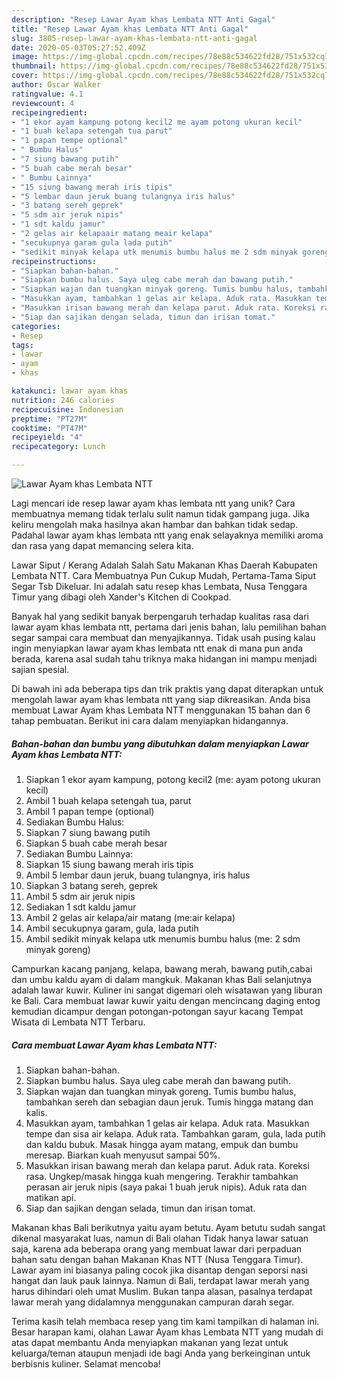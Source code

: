 ```yaml
---
description: "Resep Lawar Ayam khas Lembata NTT Anti Gagal"
title: "Resep Lawar Ayam khas Lembata NTT Anti Gagal"
slug: 3805-resep-lawar-ayam-khas-lembata-ntt-anti-gagal
date: 2020-05-03T05:27:52.409Z
image: https://img-global.cpcdn.com/recipes/78e88c534622fd28/751x532cq70/lawar-ayam-khas-lembata-ntt-foto-resep-utama.jpg
thumbnail: https://img-global.cpcdn.com/recipes/78e88c534622fd28/751x532cq70/lawar-ayam-khas-lembata-ntt-foto-resep-utama.jpg
cover: https://img-global.cpcdn.com/recipes/78e88c534622fd28/751x532cq70/lawar-ayam-khas-lembata-ntt-foto-resep-utama.jpg
author: Oscar Walker
ratingvalue: 4.1
reviewcount: 4
recipeingredient:
- "1 ekor ayam kampung potong kecil2 me ayam potong ukuran kecil"
- "1 buah kelapa setengah tua parut"
- "1 papan tempe optional"
- " Bumbu Halus"
- "7 siung bawang putih"
- "5 buah cabe merah besar"
- " Bumbu Lainnya"
- "15 siung bawang merah iris tipis"
- "5 lembar daun jeruk buang tulangnya iris halus"
- "3 batang sereh geprek"
- "5 sdm air jeruk nipis"
- "1 sdt kaldu jamur"
- "2 gelas air kelapaair matang meair kelapa"
- "secukupnya garam gula lada putih"
- "sedikit minyak kelapa utk menumis bumbu halus me 2 sdm minyak goreng"
recipeinstructions:
- "Siapkan bahan-bahan."
- "Siapkan bumbu halus. Saya uleg cabe merah dan bawang putih."
- "Siapkan wajan dan tuangkan minyak goreng. Tumis bumbu halus, tambahkan sereh dan sebagian daun jeruk. Tumis hingga matang dan kalis."
- "Masukkan ayam, tambahkan 1 gelas air kelapa. Aduk rata. Masukkan tempe dan sisa air kelapa. Aduk rata. Tambahkan garam, gula, lada putih dan kaldu bubuk. Masak hingga ayam matang, empuk dan bumbu meresap. Biarkan kuah menyusut sampai 50%."
- "Masukkan irisan bawang merah dan kelapa parut. Aduk rata. Koreksi rasa. Ungkep/masak hingga kuah mengering. Terakhir tambahkan perasan air jeruk nipis (saya pakai 1 buah jeruk nipis). Aduk rata dan matikan api."
- "Siap dan sajikan dengan selada, timun dan irisan tomat."
categories:
- Resep
tags:
- lawar
- ayam
- khas

katakunci: lawar ayam khas 
nutrition: 246 calories
recipecuisine: Indonesian
preptime: "PT27M"
cooktime: "PT47M"
recipeyield: "4"
recipecategory: Lunch

---
```



![Lawar Ayam khas Lembata NTT](https://img-global.cpcdn.com/recipes/78e88c534622fd28/751x532cq70/lawar-ayam-khas-lembata-ntt-foto-resep-utama.jpg)

Lagi mencari ide resep lawar ayam khas lembata ntt yang unik? Cara membuatnya memang tidak terlalu sulit namun tidak gampang juga. Jika keliru mengolah maka hasilnya akan hambar dan bahkan tidak sedap. Padahal lawar ayam khas lembata ntt yang enak selayaknya memiliki aroma dan rasa yang dapat memancing selera kita.

Lawar Siput / Kerang Adalah Salah Satu Makanan Khas Daerah Kabupaten Lembata NTT. Cara Membuatnya Pun Cukup Mudah, Pertama-Tama Siput Segar Tsb Dikeluar. Ini adalah satu resep khas Lembata, Nusa Tenggara Timur yang dibagi oleh Xander&#39;s Kitchen di Cookpad.

Banyak hal yang sedikit banyak berpengaruh terhadap kualitas rasa dari lawar ayam khas lembata ntt, pertama dari jenis bahan, lalu pemilihan bahan segar sampai cara membuat dan menyajikannya. Tidak usah pusing kalau ingin menyiapkan lawar ayam khas lembata ntt enak di mana pun anda berada, karena asal sudah tahu triknya maka hidangan ini mampu menjadi sajian spesial.


Di bawah ini ada beberapa tips dan trik praktis yang dapat diterapkan untuk mengolah lawar ayam khas lembata ntt yang siap dikreasikan. Anda bisa membuat Lawar Ayam khas Lembata NTT menggunakan 15 bahan dan 6 tahap pembuatan. Berikut ini cara dalam menyiapkan hidangannya.

<!--inarticleads1-->

##### Bahan-bahan dan bumbu yang dibutuhkan dalam menyiapkan Lawar Ayam khas Lembata NTT:

1. Siapkan 1 ekor ayam kampung, potong kecil2 (me: ayam potong ukuran kecil)
1. Ambil 1 buah kelapa setengah tua, parut
1. Ambil 1 papan tempe (optional)
1. Sediakan  Bumbu Halus:
1. Siapkan 7 siung bawang putih
1. Siapkan 5 buah cabe merah besar
1. Sediakan  Bumbu Lainnya:
1. Siapkan 15 siung bawang merah iris tipis
1. Ambil 5 lembar daun jeruk, buang tulangnya, iris halus
1. Siapkan 3 batang sereh, geprek
1. Ambil 5 sdm air jeruk nipis
1. Sediakan 1 sdt kaldu jamur
1. Ambil 2 gelas air kelapa/air matang (me:air kelapa)
1. Ambil secukupnya garam, gula, lada putih
1. Ambil sedikit minyak kelapa utk menumis bumbu halus (me: 2 sdm minyak goreng)


Campurkan kacang panjang, kelapa, bawang merah, bawang putih,cabai dan umbu kaldu ayam di dalam mangkuk. Makanan khas Bali selanjutnya adalah lawar kuwir. Kuliner ini sangat digemari oleh wisatawan yang liburan ke Bali. Cara membuat lawar kuwir yaitu dengan mencincang daging entog kemudian dicampur dengan potongan-potongan sayur kacang Tempat Wisata di Lembata NTT Terbaru. 

<!--inarticleads2-->

##### Cara membuat Lawar Ayam khas Lembata NTT:

1. Siapkan bahan-bahan.
1. Siapkan bumbu halus. Saya uleg cabe merah dan bawang putih.
1. Siapkan wajan dan tuangkan minyak goreng. Tumis bumbu halus, tambahkan sereh dan sebagian daun jeruk. Tumis hingga matang dan kalis.
1. Masukkan ayam, tambahkan 1 gelas air kelapa. Aduk rata. Masukkan tempe dan sisa air kelapa. Aduk rata. Tambahkan garam, gula, lada putih dan kaldu bubuk. Masak hingga ayam matang, empuk dan bumbu meresap. Biarkan kuah menyusut sampai 50%.
1. Masukkan irisan bawang merah dan kelapa parut. Aduk rata. Koreksi rasa. Ungkep/masak hingga kuah mengering. Terakhir tambahkan perasan air jeruk nipis (saya pakai 1 buah jeruk nipis). Aduk rata dan matikan api.
1. Siap dan sajikan dengan selada, timun dan irisan tomat.


Makanan khas Bali berikutnya yaitu ayam betutu. Ayam betutu sudah sangat dikenal masyarakat luas, namun di Bali olahan Tidak hanya lawar satuan saja, karena ada beberapa orang yang membuat lawar dari perpaduan bahan satu dengan bahan Makanan Khas NTT (Nusa Tenggara Timur). Lawar ayam ini biasanya paling cocok jika disantap dengan seporsi nasi hangat dan lauk pauk lainnya. Namun di Bali, terdapat lawar merah yang harus dihindari oleh umat Muslim. Bukan tanpa alasan, pasalnya terdapat lawar merah yang didalamnya menggunakan campuran darah segar. 

Terima kasih telah membaca resep yang tim kami tampilkan di halaman ini. Besar harapan kami, olahan Lawar Ayam khas Lembata NTT yang mudah di atas dapat membantu Anda menyiapkan makanan yang lezat untuk keluarga/teman ataupun menjadi ide bagi Anda yang berkeinginan untuk berbisnis kuliner. Selamat mencoba!
